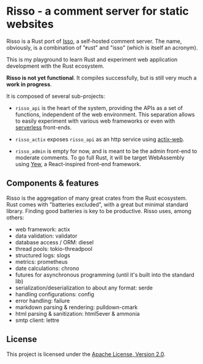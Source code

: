 # Risso - a comment server for static websites

Risso is a Rust port of [Isso](https://posativ.org/isso/), a self-hosted comment server.
The name, obviously, is a combination of "**r**ust" and "isso" (which is itself an acronym).

This is my playground to learn Rust and experiment web application development with
the Rust ecosystem.

**Risso is not yet functional**. It compiles successfully, but is still very much a **work in progress**.

It is composed of several sub-projects:
- `risso_api` is the heart of the system, providing the APIs as a set of functions,
  independent of the web environment. This separation allows to easily experiment with
  various web frameworks or even with [serverless](https://github.com/srijs/rust-aws-lambda) front-ends.

- `risso_actix` exposes `risso_api` as an http service using [actix-web](https://actix.rs/).

- `risso_admin` is empty for now, and is meant to be the admin front-end to moderate
  comments. To go full Rust, it will be target WebAssembly using [Yew](https://github.com/DenisKolodin/yew),
  a React-inspired front-end framework.

## Components & features

Risso is the aggregation of many great crates from the Rust ecosystem. Rust comes with
"batteries excluded", with a great but minimal standard library. Finding good
batteries is key to be productive. Risso uses, among others:
- web framework: actix
- data validation: validator
- database access / ORM: diesel
- thread pools: tokio-threadpool
- structured logs: slogs
- metrics: prometheus
- date calculations: chrono
- futures for asynchronous programming (until it's built into the standard lib)
- serialization/deserialization to about any format: serde
- handling configurations: config
- error handling: failure
- markdown parsing & rendering: pulldown-cmark
- html parsing & sanitization: html5ever & ammonia
- smtp client: lettre

## License

This project is licensed under the [Apache License, Version 2.0](http://www.apache.org/licenses/LICENSE-2.0).
